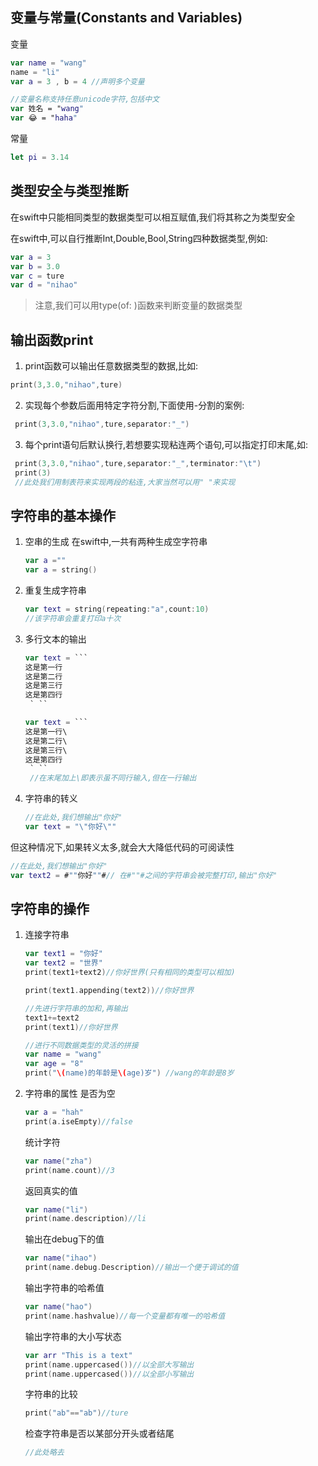 ## 变量与常量(Constants and Variables)

变量
```swift
var name = "wang"
name = "li"
var a = 3 , b = 4 //声明多个变量

//变量名称支持任意unicode字符,包括中文
var 姓名 = "wang"
var 😂 = "haha"
```

常量
```swift
let pi = 3.14
```

## 类型安全与类型推断

在swift中只能相同类型的数据类型可以相互赋值,我们将其称之为类型安全

在swift中,可以自行推断Int,Double,Bool,String四种数据类型,例如:
```swift
var a = 3
var b = 3.0
var c = ture
var d = "nihao"
```
>注意,我们可以用type(of:  )函数来判断变量的数据类型

## 输出函数print

 1. print函数可以输出任意数据类型的数据,比如:

 ```swift
 print(3,3.0,"nihao",ture)
 ```

2. 实现每个参数后面用特定字符分割,下面使用-分割的案例:

```swift
 print(3,3.0,"nihao",ture,separator:"_")
 ```

 3. 每个print语句后默认换行,若想要实现粘连两个语句,可以指定打印末尾,如:

```swift
 print(3,3.0,"nihao",ture,separator:"_",terminator:"\t")
 print(3)
 //此处我们用制表符来实现两段的粘连,大家当然可以用" "来实现
 ```

## 字符串的基本操作

1. 空串的生成
   在swift中,一共有两种生成空字符串
   ```swift
   var a =""
   var a = string()
   ```

2. 重复生成字符串
   ```swift
   var text = string(repeating:"a",count:10)
   //该字符串会重复打印a十次
   ```

3. 多行文本的输出
   ```swift
   var text = ```
   这是第一行
   这是第二行
   这是第三行
   这是第四行
    ` `` 

   var text = ```
   这是第一行\
   这是第二行\
   这是第三行\
   这是第四行
    ` `` 
    //在末尾加上\即表示虽不同行输入,但在一行输出 
    ```

4. 字符串的转义
   ```swift
   //在此处,我们想输出"你好"
   var text = "\"你好\""
   ```
 但这种情况下,如果转义太多,就会大大降低代码的可阅读性
   ```swift
   //在此处,我们想输出"你好"
   var text2 = #""你好""#// 在#""#之间的字符串会被完整打印,输出"你好"
   ```

## 字符串的操作

1. 连接字符串
   ```swift
   var text1 = "你好"
   var text2 = "世界"
   print(text1+text2)//你好世界(只有相同的类型可以相加)

   print(text1.appending(text2))//你好世界

   //先进行字符串的加和,再输出
   text1+=text2
   print(text1)//你好世界

   //进行不同数据类型的灵活的拼接
   var name = "wang"
   var age = "8"
   print("\(name)的年龄是\(age)岁") //wang的年龄是8岁
   ```
2. 字符串的属性
   是否为空
   ```swift
   var a = "hah"
   print(a.iseEmpty)//false
   ```
   统计字符
   ```swift
   var name("zha")
   print(name.count)//3
   ```
   返回真实的值
   ```swift
   var name("li")
   print(name.description)//li
   ```
   输出在debug下的值
   ```swift
   var name("ihao")
   print(name.debug.Description)//输出一个便于调试的值
   ```
   输出字符串的哈希值
   ```swift
   var name("hao")
   print(name.hashvalue)//每一个变量都有唯一的哈希值
   ```
   输出字符串的大小写状态
   ```swift
   var arr "This is a text"
   print(name.uppercased())//以全部大写输出
   print(name.uppercased())//以全部小写输出
   ```
   字符串的比较
   ```swift
   print("ab"=="ab")//ture
   ```
   检查字符串是否以某部分开头或者结尾
   ```swift
   //此处略去
   ```
   
